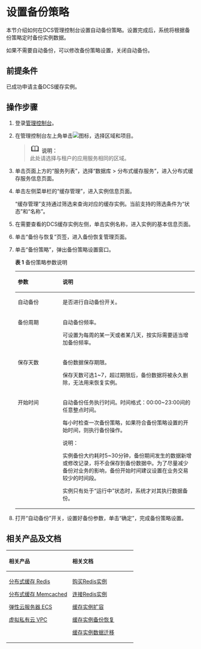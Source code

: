 # 设置备份策略<a name="ZH-CN_TOPIC_0102647246"></a>

本节介绍如何在DCS管理控制台设置自动备份策略。设置完成后，系统将根据备份策略定时备份实例数据。

如果不需要自动备份，可以修改备份策略设置，关闭自动备份。

## 前提条件<a name="section994932416463"></a>

已成功申请主备DCS缓存实例。

## 操作步骤<a name="section6949172419462"></a>

1.  登录[管理控制台](https://console.huaweicloud.com/?locale=zh-cn)。
2.  在管理控制台左上角单击![](figures/zh-cn_image_0102652468.gif)图标，选择区域和项目。

    >![](public_sys-resources/icon-note.gif) **说明：**   
    >此处请选择与租户的应用服务相同的区域。  

3.  单击页面上方的“服务列表”，选择“数据库 \> 分布式缓存服务”，进入分布式缓存服务信息页面。
4.  单击左侧菜单栏的“缓存管理”，进入实例信息页面。

    “缓存管理”支持通过筛选来查询对应的缓存实例。当前支持的筛选条件为“状态”和“名称”。

5.  在需要查看的DCS缓存实例左侧，单击实例名称，进入实例的基本信息页面。
6.  单击“备份与恢复”页签，进入备份恢复管理页面。
7.  单击“备份策略”，弹出备份策略设置窗口。

    **表 1**  备份策略参数说明

    <a name="table106612411418"></a>
    <table><thead align="left"><tr id="row8678414410"><th class="cellrowborder" valign="top" width="25%" id="mcps1.2.3.1.1"><p id="p067174117410"><a name="p067174117410"></a><a name="p067174117410"></a>参数</p>
    </th>
    <th class="cellrowborder" valign="top" width="75%" id="mcps1.2.3.1.2"><p id="p667941542"><a name="p667941542"></a><a name="p667941542"></a>说明</p>
    </th>
    </tr>
    </thead>
    <tbody><tr id="row136710411411"><td class="cellrowborder" valign="top" width="25%" headers="mcps1.2.3.1.1 "><p id="p126714411848"><a name="p126714411848"></a><a name="p126714411848"></a>自动备份</p>
    </td>
    <td class="cellrowborder" valign="top" width="75%" headers="mcps1.2.3.1.2 "><p id="p196744115417"><a name="p196744115417"></a><a name="p196744115417"></a>是否进行自动备份开关。</p>
    </td>
    </tr>
    <tr id="row267134113411"><td class="cellrowborder" valign="top" width="25%" headers="mcps1.2.3.1.1 "><p id="p13681741746"><a name="p13681741746"></a><a name="p13681741746"></a>备份周期</p>
    </td>
    <td class="cellrowborder" valign="top" width="75%" headers="mcps1.2.3.1.2 "><p id="p779464131810"><a name="p779464131810"></a><a name="p779464131810"></a>自动备份频率。</p>
    <p id="p152041652203214"><a name="p152041652203214"></a><a name="p152041652203214"></a>可设置为每周的某一天或者某几天，按实际需要适当增加备份频率。</p>
    </td>
    </tr>
    <tr id="row17682411040"><td class="cellrowborder" valign="top" width="25%" headers="mcps1.2.3.1.1 "><p id="p14687411546"><a name="p14687411546"></a><a name="p14687411546"></a>保存天数</p>
    </td>
    <td class="cellrowborder" valign="top" width="75%" headers="mcps1.2.3.1.2 "><p id="p26894110412"><a name="p26894110412"></a><a name="p26894110412"></a>备份数据保存期限。</p>
    <p id="p145762584192"><a name="p145762584192"></a><a name="p145762584192"></a>保存天数可选1~7，超过期限后，备份数据将被永久删除，无法用来恢复实例。</p>
    </td>
    </tr>
    <tr id="row20681841543"><td class="cellrowborder" valign="top" width="25%" headers="mcps1.2.3.1.1 "><p id="p7681411748"><a name="p7681411748"></a><a name="p7681411748"></a>开始时间</p>
    </td>
    <td class="cellrowborder" valign="top" width="75%" headers="mcps1.2.3.1.2 "><p id="p26810411947"><a name="p26810411947"></a><a name="p26810411947"></a>自动备份任务执行时间。时间格式：00:00~23:00间的任意整点时间。</p>
    <p id="p41903508201"><a name="p41903508201"></a><a name="p41903508201"></a>每小时检查一次备份策略，如果符合备份策略设置的开始时间，则执行备份操作。</p>
    <div class="note" id="note5249843151515"><a name="note5249843151515"></a><a name="note5249843151515"></a><span class="notetitle"> 说明： </span><div class="notebody"><p id="p02508432157"><a name="p02508432157"></a><a name="p02508432157"></a>实例备份大约耗时5~30分钟，备份期间发生的数据新增或修改记录，将不会保存到备份数据中。为了尽量减少备份对业务的影响，备份开始时间建议设置在业务交易较少的时间段。</p>
    <p id="p193271546527"><a name="p193271546527"></a><a name="p193271546527"></a>实例只有处于“运行中”状态时，系统才对其执行数据备份。</p>
    </div></div>
    </td>
    </tr>
    </tbody>
    </table>

8.  打开“自动备份”开关，设置好备份参数，单击“确定”，完成备份策略设置。

## 相关产品及文档<a name="section152613113129"></a>

<a name="zh-cn_topic_0046844820_table1073594361220"></a>
<table><thead align="left"><tr id="zh-cn_topic_0046844820_row197372430123"><th class="cellrowborder" valign="top" width="50%" id="mcps1.1.3.1.1"><p id="zh-cn_topic_0046844820_p4737243111216"><a name="zh-cn_topic_0046844820_p4737243111216"></a><a name="zh-cn_topic_0046844820_p4737243111216"></a>相关产品</p>
</th>
<th class="cellrowborder" valign="top" width="50%" id="mcps1.1.3.1.2"><p id="zh-cn_topic_0046844820_p18737144301214"><a name="zh-cn_topic_0046844820_p18737144301214"></a><a name="zh-cn_topic_0046844820_p18737144301214"></a>相关文档</p>
</th>
</tr>
</thead>
<tbody><tr id="zh-cn_topic_0046844820_row17371443131210"><td class="cellrowborder" valign="top" width="50%" headers="mcps1.1.3.1.1 "><p id="zh-cn_topic_0046844820_p13372054101419"><a name="zh-cn_topic_0046844820_p13372054101419"></a><a name="zh-cn_topic_0046844820_p13372054101419"></a><a href="https://www.huaweicloud.com/product/dcs.html?infodocbz" target="_blank" rel="noopener noreferrer">分布式缓存 Redis</a></p>
<p id="zh-cn_topic_0046844820_p19548105714519"><a name="zh-cn_topic_0046844820_p19548105714519"></a><a name="zh-cn_topic_0046844820_p19548105714519"></a><a href="https://www.huaweicloud.com/product/dcsmem.html?infodocbz" target="_blank" rel="noopener noreferrer">分布式缓存 Memcached</a></p>
<p id="zh-cn_topic_0046844820_p8862161219564"><a name="zh-cn_topic_0046844820_p8862161219564"></a><a name="zh-cn_topic_0046844820_p8862161219564"></a><a href="https://www.huaweicloud.com/product/ecs.html?infodocbz" target="_blank" rel="noopener noreferrer">弹性云服务器 ECS</a></p>
<p id="zh-cn_topic_0046844820_p841193941416"><a name="zh-cn_topic_0046844820_p841193941416"></a><a name="zh-cn_topic_0046844820_p841193941416"></a><a href="http://www.huaweicloud.com/product/vpc.html?infodocbz" target="_blank" rel="noopener noreferrer">虚拟私有云 VPC</a></p>
</td>
<td class="cellrowborder" valign="top" width="50%" headers="mcps1.1.3.1.2 "><p id="zh-cn_topic_0046844820_p1381695711471"><a name="zh-cn_topic_0046844820_p1381695711471"></a><a name="zh-cn_topic_0046844820_p1381695711471"></a><a href="https://support.huaweicloud.com/usermanual-dcs/dcs-zh-ug-180315001.html?infodocbz" target="_blank" rel="noopener noreferrer">购买Redis实例</a></p>
<p id="zh-cn_topic_0046844820_p682916370595"><a name="zh-cn_topic_0046844820_p682916370595"></a><a name="zh-cn_topic_0046844820_p682916370595"></a><a href="https://support.huaweicloud.com/usermanual-dcs/zh-cn_topic_0082114847.html?infodocbz" target="_blank" rel="noopener noreferrer">连接Redis实例</a></p>
<p id="zh-cn_topic_0046844820_p16726748155912"><a name="zh-cn_topic_0046844820_p16726748155912"></a><a name="zh-cn_topic_0046844820_p16726748155912"></a><a href="https://support.huaweicloud.com/usermanual-dcs/zh-cn_topic_0061845451.html?infodocbz" target="_blank" rel="noopener noreferrer">缓存实例扩容</a></p>
<p id="zh-cn_topic_0046844820_p12250886517"><a name="zh-cn_topic_0046844820_p12250886517"></a><a name="zh-cn_topic_0046844820_p12250886517"></a><a href="https://support.huaweicloud.com/usermanual-dcs/zh-cn_topic_0079545637.html?infodocbz" target="_blank" rel="noopener noreferrer">缓存实例备份恢复</a></p>
<p id="zh-cn_topic_0046844820_p143616360517"><a name="zh-cn_topic_0046844820_p143616360517"></a><a name="zh-cn_topic_0046844820_p143616360517"></a><a href="https://support.huaweicloud.com/migration-dcs/zh-cn_topic_0078784423.html?infodocbz" target="_blank" rel="noopener noreferrer">缓存实例数据迁移</a></p>
</td>
</tr>
</tbody>
</table>


